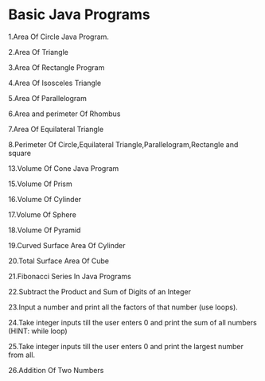 # Basic Java Programs

1.Area Of Circle Java Program.

2.Area Of Triangle

3.Area Of Rectangle Program

4.Area Of Isosceles Triangle

5.Area Of Parallelogram

6.Area and perimeter Of Rhombus

7.Area Of Equilateral Triangle

8.Perimeter Of Circle,Equilateral Triangle,Parallelogram,Rectangle and square





13.Volume Of Cone Java Program

15.Volume Of Prism

16.Volume Of Cylinder

17.Volume Of Sphere

18.Volume Of Pyramid

19.Curved Surface Area Of Cylinder

20.Total Surface Area Of Cube

21.Fibonacci Series In Java Programs

22.Subtract the Product and Sum of Digits of an Integer

23.Input a number and print all the factors of that number (use loops).

24.Take integer inputs till the user enters 0 and print the sum of all numbers (HINT: while loop)

25.Take integer inputs till the user enters 0 and print the largest number from all.

26.Addition Of Two Numbers
